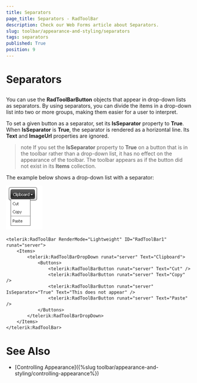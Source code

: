 ```yaml
---
title: Separators
page_title: Separators - RadToolBar
description: Check our Web Forms article about Separators.
slug: toolbar/appearance-and-styling/separators
tags: separators
published: True
position: 9
---
```


# Separators


## 

You can use the **RadToolBarButton** objects that appear in drop-down lists as separators. By using separators, you can divide the items in a drop-down list into two or more groups, making them easier for a user to interpret.

To set a given button as a separator, set its **IsSeparator** property to **True**. When **IsSeparator** is **True**, the separator is rendered as a horizontal line. Its **Text** and **ImageUrl** properties are ignored.

>note If you set the **IsSeparator** property to **True** on a button that is in the toolbar rather than a drop-down list, it has no effect on the appearance of the toolbar. The toolbar appears as if the button did not exist in its **Items** collection.
>

The example below shows a drop-down list with a separator:

![ToolBar Separator](images/toolbar_separator.png)

````ASPNET
<telerik:RadToolBar RenderMode="Lightweight" ID="RadToolBar1" runat="server">
    <Items>
        <telerik:RadToolBarDropDown runat="server" Text="Clipboard">
            <Buttons>
                <telerik:RadToolBarButton runat="server" Text="Cut" />
                <telerik:RadToolBarButton runat="server" Text="Copy" />
                <telerik:RadToolBarButton runat="server" IsSeparator="True" Text="This does not appear" />
                <telerik:RadToolBarButton runat="server" Text="Paste" />
            </Buttons>
        </telerik:RadToolBarDropDown>
    </Items>
</telerik:RadToolBar>
````

# See Also

 * [Controlling Appearance]({%slug toolbar/appearance-and-styling/controlling-appearance%})
